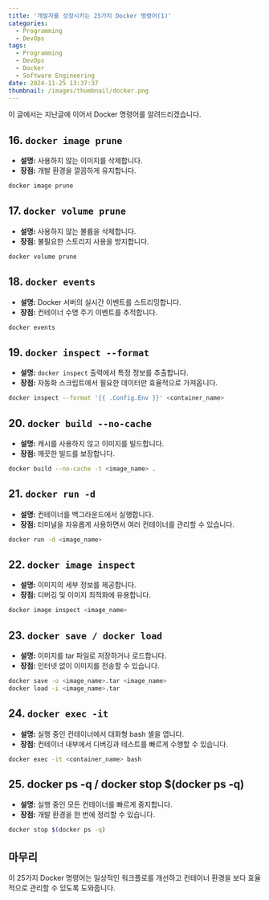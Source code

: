 ```yaml
---
title: '개발자를 성장시키는 25가지 Docker 명령어(1)'
categories:
  - Programming
  - DevOps
tags:
  - Programming
  - DevOps
  - Docker
  - Software Engineering
date: 2024-11-25 13:37:37
thumbnail: /images/thumbnail/docker.png
---
```


이 글에서는 지난글에 이어서 Docker 명령어를 알려드리겠습니다.

## 16. `docker image prune`

- **설명:** 사용하지 않는 이미지를 삭제합니다.
- **장점:** 개발 환경을 깔끔하게 유지합니다.

```bash
docker image prune
```

## 17. `docker volume prune`

- **설명:** 사용하지 않는 볼륨을 삭제합니다.
- **장점:** 불필요한 스토리지 사용을 방지합니다.

```bash
docker volume prune
```

## 18. `docker events`

- **설명:** Docker 서버의 실시간 이벤트를 스트리밍합니다.
- **장점:** 컨테이너 수명 주기 이벤트를 추적합니다.

```bash
docker events
```

## 19. `docker inspect --format`

- **설명:** `docker inspect` 출력에서 특정 정보를 추출합니다.
- **장점:** 자동화 스크립트에서 필요한 데이터만 효율적으로 가져옵니다.

```bash
docker inspect --format '{{ .Config.Env }}' <container_name>
```

## 20. `docker build --no-cache`

- **설명:** 캐시를 사용하지 않고 이미지를 빌드합니다.
- **장점:** 깨끗한 빌드를 보장합니다.

```bash
docker build --no-cache -t <image_name> .
```

## 21. `docker run -d`

- **설명:** 컨테이너를 백그라운드에서 실행합니다.
- **장점:** 터미널을 자유롭게 사용하면서 여러 컨테이너를 관리할 수 있습니다.

```bash
docker run -d <image_name>
```

## 22. `docker image inspect`

- **설명:** 이미지의 세부 정보를 제공합니다.
- **장점:** 디버깅 및 이미지 최적화에 유용합니다.

```bash
docker image inspect <image_name>
```

## 23. `docker save / docker load`

- **설명:** 이미지를 tar 파일로 저장하거나 로드합니다.
- **장점:** 인터넷 없이 이미지를 전송할 수 있습니다.

```bash
docker save -o <image_name>.tar <image_name>
docker load -i <image_name>.tar
```

## 24. `docker exec -it`

- **설명:** 실행 중인 컨테이너에서 대화형 bash 셸을 엽니다.
- **장점:** 컨테이너 내부에서 디버깅과 테스트를 빠르게 수행할 수 있습니다.

```bash
docker exec -it <container_name> bash
```

## 25. docker ps -q / docker stop $(docker ps -q)

- **설명:** 실행 중인 모든 컨테이너를 빠르게 중지합니다.
- **장점:** 개발 환경을 한 번에 정리할 수 있습니다.

```bash
docker stop $(docker ps -q)
```

## 마무리

이 25가지 Docker 명령어는 일상적인 워크플로를 개선하고 컨테이너 환경을 보다 효율적으로 관리할 수 있도록 도와줍니다.
